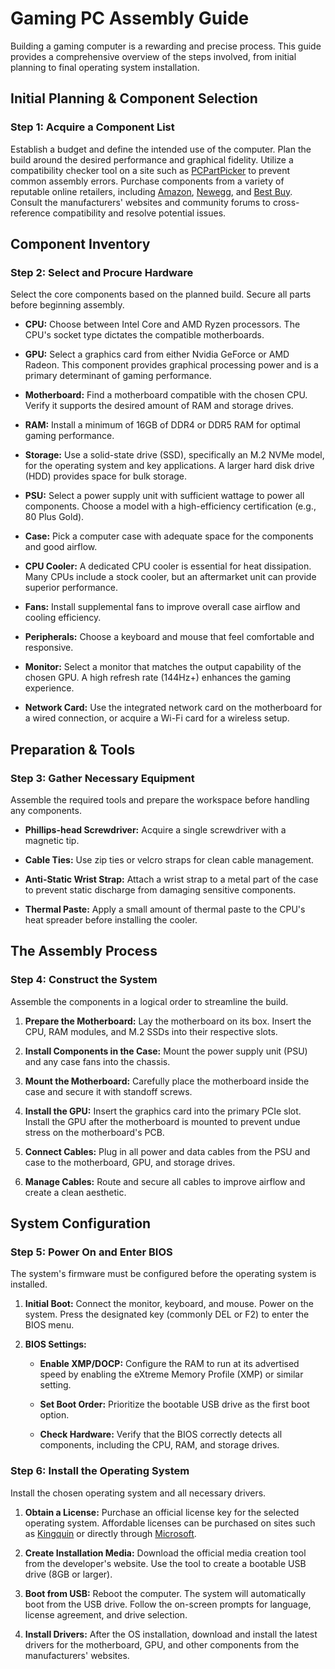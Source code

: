 # Gaming PC Assembly Guide

Building a gaming computer is a rewarding and precise process. This guide provides a comprehensive overview of the steps involved, from initial planning to final operating system installation.


## Initial Planning & Component Selection

### Step 1: Acquire a Component List

Establish a budget and define the intended use of the computer. Plan the build around the desired performance and graphical fidelity. Utilize a compatibility checker tool on a site such as [PCPartPicker](https://pcpartpicker.com/) to prevent common assembly errors. Purchase components from a variety of reputable online retailers, including [Amazon](https://www.amazon.com/), [Newegg](https://www.newegg.com/), and [Best Buy](https://www.bestbuy.com/). Consult the manufacturers' websites and community forums to cross-reference compatibility and resolve potential issues.


## Component Inventory

### Step 2: Select and Procure Hardware

Select the core components based on the planned build. Secure all parts before beginning assembly.

* **CPU:** Choose between Intel Core and AMD Ryzen processors. The CPU's socket type dictates the compatible motherboards.

* **GPU:** Select a graphics card from either Nvidia GeForce or AMD Radeon. This component provides graphical processing power and is a primary determinant of gaming performance.

* **Motherboard:** Find a motherboard compatible with the chosen CPU. Verify it supports the desired amount of RAM and storage drives.

* **RAM:** Install a minimum of 16GB of DDR4 or DDR5 RAM for optimal gaming performance.

* **Storage:** Use a solid-state drive (SSD), specifically an M.2 NVMe model, for the operating system and key applications. A larger hard disk drive (HDD) provides space for bulk storage.

* **PSU:** Select a power supply unit with sufficient wattage to power all components. Choose a model with a high-efficiency certification (e.g., 80 Plus Gold).

* **Case:** Pick a computer case with adequate space for the components and good airflow.

* **CPU Cooler:** A dedicated CPU cooler is essential for heat dissipation. Many CPUs include a stock cooler, but an aftermarket unit can provide superior performance.

* **Fans:** Install supplemental fans to improve overall case airflow and cooling efficiency.

* **Peripherals:** Choose a keyboard and mouse that feel comfortable and responsive.

* **Monitor:** Select a monitor that matches the output capability of the chosen GPU. A high refresh rate (144Hz+) enhances the gaming experience.

* **Network Card:** Use the integrated network card on the motherboard for a wired connection, or acquire a Wi-Fi card for a wireless setup.
  

## Preparation & Tools

### Step 3: Gather Necessary Equipment

Assemble the required tools and prepare the workspace before handling any components.

* **Phillips-head Screwdriver:** Acquire a single screwdriver with a magnetic tip.

* **Cable Ties:** Use zip ties or velcro straps for clean cable management.

* **Anti-Static Wrist Strap:** Attach a wrist strap to a metal part of the case to prevent static discharge from damaging sensitive components.

* **Thermal Paste:** Apply a small amount of thermal paste to the CPU's heat spreader before installing the cooler.
  

## The Assembly Process

### Step 4: Construct the System

Assemble the components in a logical order to streamline the build.

1. **Prepare the Motherboard:** Lay the motherboard on its box. Insert the CPU, RAM modules, and M.2 SSDs into their respective slots.

2. **Install Components in the Case:** Mount the power supply unit (PSU) and any case fans into the chassis.

3. **Mount the Motherboard:** Carefully place the motherboard inside the case and secure it with standoff screws.

4. **Install the GPU:** Insert the graphics card into the primary PCIe slot. Install the GPU after the motherboard is mounted to prevent undue stress on the motherboard's PCB.

5. **Connect Cables:** Plug in all power and data cables from the PSU and case to the motherboard, GPU, and storage drives.

6. **Manage Cables:** Route and secure all cables to improve airflow and create a clean aesthetic.


## System Configuration

### Step 5: Power On and Enter BIOS

The system's firmware must be configured before the operating system is installed.

1. **Initial Boot:** Connect the monitor, keyboard, and mouse. Power on the system. Press the designated key (commonly DEL or F2) to enter the BIOS menu.

2. **BIOS Settings:**

    - **Enable XMP/DOCP:** Configure the RAM to run at its advertised speed by enabling the eXtreme Memory Profile (XMP) or similar setting.

    - **Set Boot Order:** Prioritize the bootable USB drive as the first boot option.

    - **Check Hardware:** Verify that the BIOS correctly detects all components, including the CPU, RAM, and storage drives.
   

### Step 6: Install the Operating System

Install the chosen operating system and all necessary drivers.

1. **Obtain a License:** Purchase an official license key for the selected operating system. Affordable licenses can be purchased on sites such as [Kingquin](https://kingquin.net/) or directly through [Microsoft](https://www.microsoft.com/en-us/d/windows-11-home/dg7gmgf0krt0/).

2. **Create Installation Media:** Download the official media creation tool from the developer's website. Use the tool to create a bootable USB drive (8GB or larger).

3. **Boot from USB:** Reboot the computer. The system will automatically boot from the USB drive. Follow the on-screen prompts for language, license agreement, and drive selection.

4. **Install Drivers:** After the OS installation, download and install the latest drivers for the motherboard, GPU, and other components from the manufacturers' websites.
